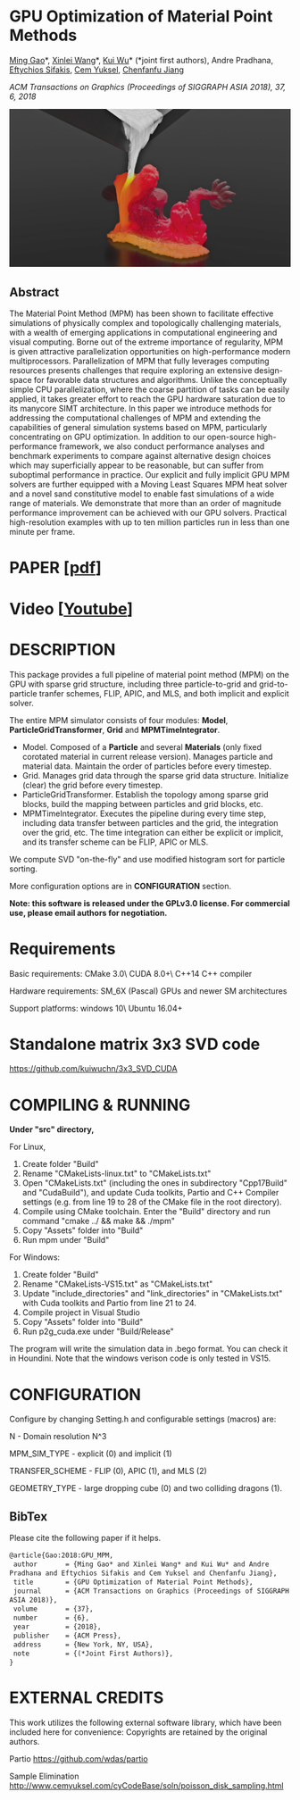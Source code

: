 # GPU Optimization of Material Point Methods 

[Ming Gao](https://mingg13.github.io/)\*, 
[Xinlei Wang](https://github.com/littlemine)\*, 
[Kui Wu](http://www.cs.utah.edu/~kwu/)\* (\*joint first authors), 
Andre Pradhana, 
[Eftychios Sifakis](http://pages.cs.wisc.edu/~sifakis/), 
[Cem Yuksel](http://www.cemyuksel.com/), 
[Chenfanfu Jiang](https://www.seas.upenn.edu/~cffjiang/)

*ACM Transactions on Graphics (Proceedings of SIGGRAPH ASIA 2018), 37, 6, 2018*

![Alt text](Images/Teaser.jpg)

## Abstract

The Material Point Method (MPM) has been shown to facilitate effective simulations of physically complex and topologically challenging materials, with a wealth of emerging applications in computational engineering and visual computing. Borne out of the extreme importance of regularity, MPM is given attractive parallelization opportunities on high-performance modern multiprocessors. Parallelization of MPM that fully leverages computing resources presents challenges that require exploring an extensive design-space for favorable data structures and algorithms. Unlike the conceptually simple CPU parallelization, where the coarse partition of tasks can be easily applied, it takes greater effort to reach the GPU hardware saturation due to its manycore SIMT architecture. In this paper we introduce methods for addressing the computational challenges of MPM and extending the capabilities of general simulation systems based on MPM, particularly concentrating on GPU  optimization. In addition to our open-source high-performance framework, we also conduct performance analyses and benchmark experiments to compare against alternative design choices which may superficially appear to be reasonable, but can suffer from suboptimal performance in practice. Our explicit and fully implicit GPU MPM solvers are further equipped with a Moving Least Squares MPM heat solver and a novel sand constitutive model to enable fast simulations of a wide range of materials. We demonstrate that more than an order of magnitude performance improvement can be achieved with our GPU solvers. Practical high-resolution examples with up to ten million particles run in less than one minute per frame.

PAPER \[[pdf](http://www.cs.utah.edu/~kwu/GPU_MPM/GPU_MPM.pdf)\] 
===========

Video \[[Youtube](https://youtu.be/xTUSFn67U_I)\]
===========

DESCRIPTION
===========

This package provides a full pipeline of material point method (MPM) on the GPU with sparse grid structure, 
including three particle-to-grid and grid-to-particle tranfer schemes, FLIP, APIC, and MLS, 
and both implicit and explicit solver. 

The entire MPM simulator consists of four modules: **Model**, **ParticleGridTransformer**, **Grid** and **MPMTimeIntegrator**.
* Model. Composed of a **Particle** and several **Materials** (only fixed corotated material in current release version). Manages particle and material data. Maintain the order of particles before every timestep.
* Grid. Manages grid data through the sparse grid data structure. Initialize (clear) the grid before every timestep.
* ParticleGridTransformer. Establish the topology among sparse grid blocks, build the mapping between particles and grid blocks, etc.
* MPMTimeIntegrator. Executes the pipeline during every time step, including data transfer between particles and the grid, the integration over the grid, etc. The time integration can either be explicit or implicit, and its transfer scheme can be FLIP, APIC or MLS.

We compute SVD "on-the-fly" and use modified histogram sort for particle sorting.

More configuration options are in **CONFIGURATION** section.

**Note: this software is released under the GPLv3.0 license. For commercial use, please email authors for negotiation.**

Requirements
============

Basic requirements: CMake 3.0\ CUDA 8.0+\ C++14 C++ compiler

Hardware requirements: SM_6X (Pascal) GPUs and newer SM architectures

Support platforms: windows 10\ Ubuntu 16.04+

Standalone matrix 3x3 SVD code
============

https://github.com/kuiwuchn/3x3_SVD_CUDA

COMPILING & RUNNING
===================

**Under "src" directory,**

For Linux, 
1. Create folder "Build"
2. Rename "CMakeLists-linux.txt" to "CMakeLists.txt"
3. Open "CMakeLists.txt" (including the ones in subdirectory "Cpp17Build" and "CudaBuild"), and update Cuda toolkits, Partio and C++ Compiler settings (e.g. from line 19 to 28 of the CMake file in the root directory). 
4. Compile using CMake toolchain. Enter the "Build" directory and run command "cmake ../ && make && ./mpm"
5. Copy "Assets" folder into "Build"
6. Run mpm under "Build"

For Windows:

1. Create folder "Build"
2. Rename "CMakeLists-VS15.txt" as "CMakeLists.txt"
3. Update "include_directories" and "link_directories" in "CMakeLists.txt" with Cuda toolkits and Partio from line 21 to 24.
4. Compile project in Visual Studio
5. Copy "Assets" folder into "Build"
6. Run p2g_cuda.exe under "Build/Release"

The program will write the simulation data in .bego format. You can check it in Houndini.
Note that the windows verison code is only tested in VS15.

CONFIGURATION
=============

Configure by changing Setting.h and configurable settings (macros) are:

N - Domain resolution N^3

MPM_SIM_TYPE - explicit (0) and implicit (1)

TRANSFER_SCHEME  - FLIP (0), APIC (1), and MLS (2)

GEOMETRY_TYPE - large dropping cube (0) and two colliding dragons (1). 

## BibTex 

Please cite the following paper if it helps. 

```
@article{Gao:2018:GPU_MPM,
 author       = {Ming Gao* and Xinlei Wang* and Kui Wu* and Andre Pradhana and Eftychios Sifakis and Cem Yuksel and Chenfanfu Jiang},
 title        = {GPU Optimization of Material Point Methods},
 journal      = {ACM Transactions on Graphics (Proceedings of SIGGRAPH ASIA 2018)},
 volume       = {37},  
 number       = {6},  
 year         = {2018},   
 publisher    = {ACM Press},
 address      = {New York, NY, USA},
 note         = {(*Joint First Authors)},
}  
```
EXTERNAL CREDITS
================

This work utilizes the following external software library, which have been included here for convenience:
Copyrights are retained by the original authors.

Partio https://github.com/wdas/partio

Sample Elimination http://www.cemyuksel.com/cyCodeBase/soln/poisson_disk_sampling.html 
